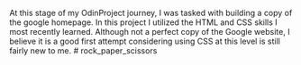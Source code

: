 At this stage of my OdinProject journey, I was tasked with building a copy of the google homepage. In this project I utilized the HTML and CSS skills I most recently learned. Although not a perfect copy of the Google website, I believe it is a good first attempt considering using CSS at this level is still fairly new to me. # rock_paper_scissors
